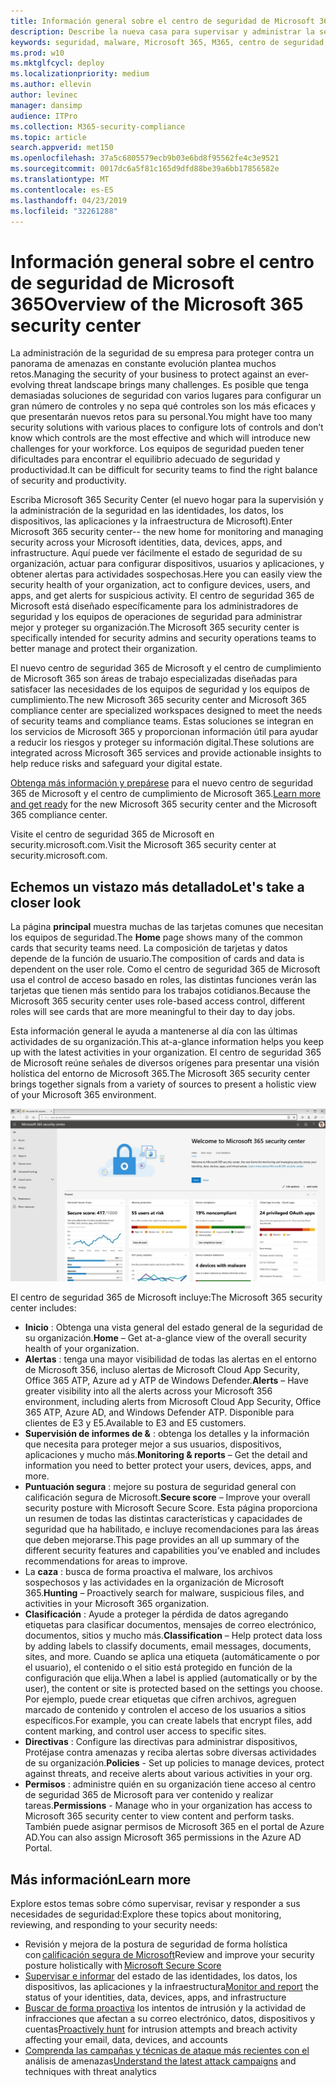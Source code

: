 ```yaml
---
title: Información general sobre el centro de seguridad de Microsoft 365
description: Describe la nueva casa para supervisar y administrar la seguridad en las identidades, los datos, los dispositivos y las aplicaciones de Microsoft.
keywords: seguridad, malware, Microsoft 365, M365, centro de seguridad, monitor, informe, identidades, datos, dispositivos, aplicaciones
ms.prod: w10
ms.mktglfcycl: deploy
ms.localizationpriority: medium
ms.author: ellevin
author: levinec
manager: dansimp
audience: ITPro
ms.collection: M365-security-compliance
ms.topic: article
search.appverid: met150
ms.openlocfilehash: 37a5c6805579ecb9b03e6bd8f95562fe4c3e9521
ms.sourcegitcommit: 0017dc6a5f81c165d9dfd88be39a6bb17856582e
ms.translationtype: MT
ms.contentlocale: es-ES
ms.lasthandoff: 04/23/2019
ms.locfileid: "32261288"
---
```

# <a name="overview-of-the-microsoft-365-security-center"></a><span data-ttu-id="bee23-104">Información general sobre el centro de seguridad de Microsoft 365</span><span class="sxs-lookup"><span data-stu-id="bee23-104">Overview of the Microsoft 365 security center</span></span>

<span data-ttu-id="bee23-105">La administración de la seguridad de su empresa para proteger contra un panorama de amenazas en constante evolución plantea muchos retos.</span><span class="sxs-lookup"><span data-stu-id="bee23-105">Managing the security of your business to protect against an ever-evolving threat landscape brings many challenges.</span></span> <span data-ttu-id="bee23-106">Es posible que tenga demasiadas soluciones de seguridad con varios lugares para configurar un gran número de controles y no sepa qué controles son los más eficaces y que presentarán nuevos retos para su personal.</span><span class="sxs-lookup"><span data-stu-id="bee23-106">You might have too many security solutions with various places to configure lots of controls and don’t know which controls are the most effective and which will introduce new challenges for your workforce.</span></span> <span data-ttu-id="bee23-107">Los equipos de seguridad pueden tener dificultades para encontrar el equilibrio adecuado de seguridad y productividad.</span><span class="sxs-lookup"><span data-stu-id="bee23-107">It can be difficult for security teams to find the right balance of security and productivity.</span></span>

<span data-ttu-id="bee23-108">Escriba Microsoft 365 Security Center (el nuevo hogar para la supervisión y la administración de la seguridad en las identidades, los datos, los dispositivos, las aplicaciones y la infraestructura de Microsoft).</span><span class="sxs-lookup"><span data-stu-id="bee23-108">Enter Microsoft 365 security center-- the new home for monitoring and managing security across your Microsoft identities, data, devices, apps, and infrastructure.</span></span> <span data-ttu-id="bee23-109">Aquí puede ver fácilmente el estado de seguridad de su organización, actuar para configurar dispositivos, usuarios y aplicaciones, y obtener alertas para actividades sospechosas.</span><span class="sxs-lookup"><span data-stu-id="bee23-109">Here you can easily view the security health of your organization, act to configure devices, users, and apps, and get alerts for suspicious activity.</span></span> <span data-ttu-id="bee23-110">El centro de seguridad 365 de Microsoft está diseñado específicamente para los administradores de seguridad y los equipos de operaciones de seguridad para administrar mejor y proteger su organización.</span><span class="sxs-lookup"><span data-stu-id="bee23-110">The Microsoft 365 security center is specifically intended for security admins and security operations teams to better manage and protect their organization.</span></span>

<span data-ttu-id="bee23-111">El nuevo centro de seguridad 365 de Microsoft y el centro de cumplimiento de Microsoft 365 son áreas de trabajo especializadas diseñadas para satisfacer las necesidades de los equipos de seguridad y los equipos de cumplimiento.</span><span class="sxs-lookup"><span data-stu-id="bee23-111">The new Microsoft 365 security center and Microsoft 365 compliance center are specialized workspaces designed to meet the needs of security teams and compliance teams.</span></span> <span data-ttu-id="bee23-112">Estas soluciones se integran en los servicios de Microsoft 365 y proporcionan información útil para ayudar a reducir los riesgos y proteger su información digital.</span><span class="sxs-lookup"><span data-stu-id="bee23-112">These solutions are integrated across Microsoft 365 services and provide actionable insights to help reduce risks and safeguard your digital estate.</span></span>

<span data-ttu-id="bee23-113">[Obtenga más información y prepárese](https://docs.microsoft.com/en-us/office365/securitycompliance/microsoft-security-and-compliance) para el nuevo centro de seguridad 365 de Microsoft y el centro de cumplimiento de Microsoft 365.</span><span class="sxs-lookup"><span data-stu-id="bee23-113">[Learn more and get ready](https://docs.microsoft.com/en-us/office365/securitycompliance/microsoft-security-and-compliance) for the new Microsoft 365 security center and the Microsoft 365 compliance center.</span></span>

<span data-ttu-id="bee23-114">Visite el centro de seguridad 365 de Microsoft en security.microsoft.com.</span><span class="sxs-lookup"><span data-stu-id="bee23-114">Visit the Microsoft 365 security center at security.microsoft.com.</span></span>  

## <a name="lets-take-a-closer-look"></a><span data-ttu-id="bee23-115">Echemos un vistazo más detallado</span><span class="sxs-lookup"><span data-stu-id="bee23-115">Let's take a closer look</span></span>

<span data-ttu-id="bee23-116">La página **principal** muestra muchas de las tarjetas comunes que necesitan los equipos de seguridad.</span><span class="sxs-lookup"><span data-stu-id="bee23-116">The **Home** page shows many of the common cards that security teams need.</span></span> <span data-ttu-id="bee23-117">La composición de tarjetas y datos depende de la función de usuario.</span><span class="sxs-lookup"><span data-stu-id="bee23-117">The composition of cards and data is dependent on the user role.</span></span> <span data-ttu-id="bee23-118">Como el centro de seguridad 365 de Microsoft usa el control de acceso basado en roles, las distintas funciones verán las tarjetas que tienen más sentido para los trabajos cotidianos.</span><span class="sxs-lookup"><span data-stu-id="bee23-118">Because the Microsoft 365 security center uses role-based access control, different roles will see cards that are more meaningful to their day to day jobs.</span></span>  

<span data-ttu-id="bee23-119">Esta información general le ayuda a mantenerse al día con las últimas actividades de su organización.</span><span class="sxs-lookup"><span data-stu-id="bee23-119">This at-a-glance information helps you keep up with the latest activities in your organization.</span></span> <span data-ttu-id="bee23-120">El centro de seguridad 365 de Microsoft reúne señales de diversos orígenes para presentar una visión holística del entorno de Microsoft 365.</span><span class="sxs-lookup"><span data-stu-id="bee23-120">The Microsoft 365 security center brings together signals from a variety of sources to present a holistic view of your Microsoft 365 environment.</span></span>

![Página principal de seguridad 365 de Microsoft](./media/security-docs/home.jpg)

<span data-ttu-id="bee23-122">El centro de seguridad 365 de Microsoft incluye:</span><span class="sxs-lookup"><span data-stu-id="bee23-122">The Microsoft 365 security center includes:</span></span>

* <span data-ttu-id="bee23-123">**Inicio** : Obtenga una vista general del estado general de la seguridad de su organización.</span><span class="sxs-lookup"><span data-stu-id="bee23-123">**Home** – Get at-a-glance view of the overall security health of your organization.</span></span>
* <span data-ttu-id="bee23-124">**Alertas** : tenga una mayor visibilidad de todas las alertas en el entorno de Microsoft 356, incluso alertas de Microsoft Cloud App Security, Office 365 ATP, Azure ad y ATP de Windows Defender.</span><span class="sxs-lookup"><span data-stu-id="bee23-124">**Alerts** – Have greater visibility into all the alerts across your Microsoft 356 environment, including alerts from Microsoft Cloud App Security, Office 365 ATP, Azure AD, and Windows Defender ATP.</span></span> <span data-ttu-id="bee23-125">Disponible para clientes de E3 y E5.</span><span class="sxs-lookup"><span data-stu-id="bee23-125">Available to E3 and E5 customers.</span></span>  
* <span data-ttu-id="bee23-126">**Supervisión de informes de &** : obtenga los detalles y la información que necesita para proteger mejor a sus usuarios, dispositivos, aplicaciones y mucho más.</span><span class="sxs-lookup"><span data-stu-id="bee23-126">**Monitoring & reports** – Get the detail and information you need to better protect your users, devices, apps, and more.</span></span> 
* <span data-ttu-id="bee23-127">**Puntuación segura** : mejore su postura de seguridad general con calificación segura de Microsoft.</span><span class="sxs-lookup"><span data-stu-id="bee23-127">**Secure score** – Improve your overall security posture with Microsoft Secure Score.</span></span> <span data-ttu-id="bee23-128">Esta página proporciona un resumen de todas las distintas características y capacidades de seguridad que ha habilitado, e incluye recomendaciones para las áreas que deben mejorarse.</span><span class="sxs-lookup"><span data-stu-id="bee23-128">This page provides an all up summary of the different security features and capabilities you’ve enabled and includes recommendations for areas to improve.</span></span>
* <span data-ttu-id="bee23-129">La **caza** : busca de forma proactiva el malware, los archivos sospechosos y las actividades en la organización de Microsoft 365.</span><span class="sxs-lookup"><span data-stu-id="bee23-129">**Hunting** – Proactively search for malware, suspicious files, and activities in your Microsoft 365 organization.</span></span>
* <span data-ttu-id="bee23-130">**Clasificación** : Ayude a proteger la pérdida de datos agregando etiquetas para clasificar documentos, mensajes de correo electrónico, documentos, sitios y mucho más.</span><span class="sxs-lookup"><span data-stu-id="bee23-130">**Classification** – Help protect data loss by adding labels to classify documents, email messages, documents, sites, and more.</span></span> <span data-ttu-id="bee23-131">Cuando se aplica una etiqueta (automáticamente o por el usuario), el contenido o el sitio está protegido en función de la configuración que elija.</span><span class="sxs-lookup"><span data-stu-id="bee23-131">When a label is applied (automatically or by the user), the content or site is protected based on the settings you choose.</span></span> <span data-ttu-id="bee23-132">Por ejemplo, puede crear etiquetas que cifren archivos, agreguen marcado de contenido y controlen el acceso de los usuarios a sitios específicos.</span><span class="sxs-lookup"><span data-stu-id="bee23-132">For example, you can create labels that encrypt files, add content marking, and control user access to specific sites.</span></span>
* <span data-ttu-id="bee23-133">**Directivas** : Configure las directivas para administrar dispositivos, Protéjase contra amenazas y reciba alertas sobre diversas actividades de su organización.</span><span class="sxs-lookup"><span data-stu-id="bee23-133">**Policies** - Set up policies to manage devices, protect against threats, and receive alerts about various activities in your org.</span></span>
* <span data-ttu-id="bee23-134">**Permisos** : administre quién en su organización tiene acceso al centro de seguridad 365 de Microsoft para ver contenido y realizar tareas.</span><span class="sxs-lookup"><span data-stu-id="bee23-134">**Permissions** - Manage who in your organization has access to Microsoft 365 security center to view content and perform tasks.</span></span> <span data-ttu-id="bee23-135">También puede asignar permisos de Microsoft 365 en el portal de Azure AD.</span><span class="sxs-lookup"><span data-stu-id="bee23-135">You can also assign Microsoft 365 permissions in the Azure AD Portal.</span></span>

## <a name="learn-more"></a><span data-ttu-id="bee23-136">Más información</span><span class="sxs-lookup"><span data-stu-id="bee23-136">Learn more</span></span>

<span data-ttu-id="bee23-137">Explore estos temas sobre cómo supervisar, revisar y responder a sus necesidades de seguridad:</span><span class="sxs-lookup"><span data-stu-id="bee23-137">Explore these topics about monitoring, reviewing, and responding to your security needs:</span></span>

* <span data-ttu-id="bee23-138">Revisión y mejora de la postura de seguridad de forma holística con [calificación segura de Microsoft](microsoft-secure-score.md)</span><span class="sxs-lookup"><span data-stu-id="bee23-138">Review and improve your security posture holistically with [Microsoft Secure Score](microsoft-secure-score.md)</span></span>
* <span data-ttu-id="bee23-139">[Supervisar e informar](monitoring-and-reporting.md) del estado de las identidades, los datos, los dispositivos, las aplicaciones y la infraestructura</span><span class="sxs-lookup"><span data-stu-id="bee23-139">[Monitor and report](monitoring-and-reporting.md) the status of your identities, data, devices, apps, and infrastructure</span></span>
* <span data-ttu-id="bee23-140">[Buscar de forma proactiva](hunting.md) los intentos de intrusión y la actividad de infracciones que afectan a su correo electrónico, datos, dispositivos y cuentas</span><span class="sxs-lookup"><span data-stu-id="bee23-140">[Proactively hunt](hunting.md) for intrusion attempts and breach activity affecting your email, data, devices, and accounts</span></span>
* <span data-ttu-id="bee23-141">[Comprenda las campañas y técnicas de ataque más recientes con el](latest-attack-campaigns.md) análisis de amenazas</span><span class="sxs-lookup"><span data-stu-id="bee23-141">[Understand the latest attack campaigns](latest-attack-campaigns.md) and techniques with threat analytics</span></span>

